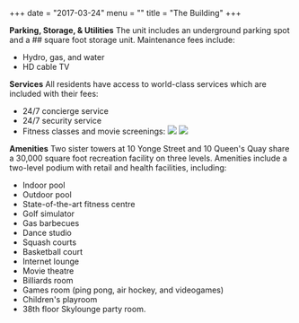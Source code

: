 +++
date = "2017-03-24"
menu = ""
title = "The Building"
+++
**Parking, Storage, & Utilities** 
The unit includes an underground parking spot and a ## square foot storage unit.
Maintenance fees include:
 - Hydro, gas, and water
 - HD cable TV

**Services** 
All residents have access to world-class services which are included with their fees:
 - 24/7 concierge service
 - 24/7 security service
 - Fitness classes and movie screenings:
![](http://res.cloudinary.com/dj68jte5c/image/upload/c_scale,w_650/v1489976271/World_Trade_-_Mar_2017-2_nhbnyp.png)
![](http://res.cloudinary.com/dj68jte5c/image/upload/c_scale,w_650/v1489976273/World_Trade_-_Mar_2017-1_mf0dvq.png)

**Amenities** 
Two sister towers at 10 Yonge Street and 10 Queen's Quay share a 30,000 square foot recreation facility on three levels. Amenities include a two-level podium with retail and health facilities, including:

 - Indoor pool
 - Outdoor pool
 - State-of-the-art fitness centre
 - Golf simulator
 - Gas barbecues
 - Dance studio
 - Squash courts
 - Basketball court
 - Internet lounge
 - Movie theatre
 - Billiards room
 - Games room (ping pong, air hockey, and videogames)
 - Children's playroom
 - 38th floor Skylounge party room.

